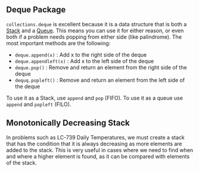 
## Deque Package

`collections.deque` is excellent because it is a data structure that is both a [Stack](Stacks.md) and a [Queue](Queues.md). This means you can use it for either reason, or even both if a problem needs popping from either side (like palindrome). The most important methods are the following:

- `deque.append(x)` : Add x to the right side of the deque
- `deque.appendleft(x)` : Add x to the left side of the deque
- `deque.pop()` : Remove and return an element from the right side of the deque
- `dequq.popleft()` : Remove and return an element from the left side of the deque

To use it as a Stack, use `append` and `pop` (FIFO). To use it as a queue use `append` and `popleft` (FILO).

## Monotonically Decreasing Stack

In problems such as LC-739 Daily Temperatures, we must create a stack that has the condition that it is always decreasing as more elements are added to the stack. This is very useful in cases where we need to find when and where a higher element is found, as it can be compared with elements of the stack.